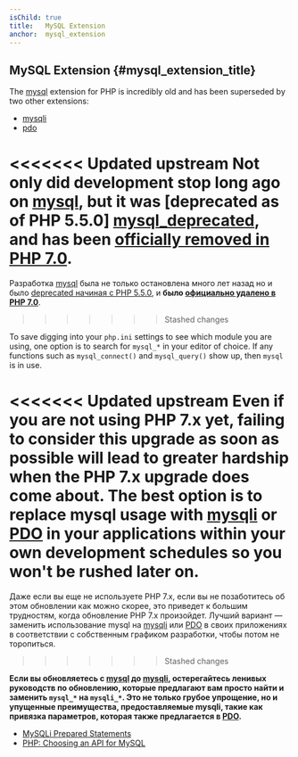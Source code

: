 ```yaml
---
isChild: true
title:   MySQL Extension
anchor:  mysql_extension
---
```


## MySQL Extension {#mysql_extension_title}

The [mysql] extension for PHP is incredibly old and has been superseded by two other extensions:

- [mysqli]
- [pdo]

<<<<<<< Updated upstream
Not only did development stop long ago on [mysql], but it was [deprecated as of PHP 5.5.0]
[mysql_deprecated], and **has been [officially removed in PHP 7.0][mysql_removed]**.
=======
Разработка [mysql] была не только остановлена много лет назад но и было [deprecated начиная с PHP 5.5.0][mysql_deprecated], и **было [официально удалено в PHP 7.0][mysql_removed]**.
>>>>>>> Stashed changes

To save digging into your `php.ini` settings to see which module you are using, one option is to search for `mysql_*`
in your editor of choice. If any functions such as `mysql_connect()` and `mysql_query()` show up, then `mysql` is
in use.

<<<<<<< Updated upstream
Even if you are not using PHP 7.x yet, failing to consider this upgrade as soon as possible will lead to greater
hardship when the PHP 7.x upgrade does come about. The best option is to replace mysql usage with [mysqli] or [PDO] in
your applications within your own development schedules so you won't be rushed later on.
=======
Даже если вы еще не используете PHP 7.x, если вы не позаботитесь об этом обновлении как можно скорее, это приведет к большим
трудностям, когда обновление PHP 7.x произойдет. Лучший вариант — заменить использование mysql на [mysqli] или [PDO] в
своих приложениях в соответствии с собственным графиком разработки, чтобы потом не торопиться.
>>>>>>> Stashed changes

**Если вы обновляетесь с [mysql] до [mysqli], остерегайтесь ленивых руководств по обновлению, которые предлагают вам просто найти и заменить `mysql_*` на `mysqli_*`. Это не только грубое упрощение, но и упущенные преимущества, предоставляемые mysqli, такие как привязка параметров, которая также предлагается в [PDO][pdo].**

* [MySQLi Prepared Statements][mysqli_prepared_statements]
* [PHP: Choosing an API for MySQL][mysql_api]

[mysql]: https://secure.php.net/mysqli
[mysql_deprecated]: https://secure.php.net/migration55.deprecated
[mysql_removed]: https://secure.php.net/manual/migration70.removed-exts-sapis.php
[mysqli]: https://secure.php.net/mysqli
[pdo]: https://secure.php.net/pdo
[mysql_api]: https://secure.php.net/mysqlinfo.api.choosing
[mysqli_prepared_statements]: https://websitebeaver.com/prepared-statements-in-php-mysqli-to-prevent-sql-injection
